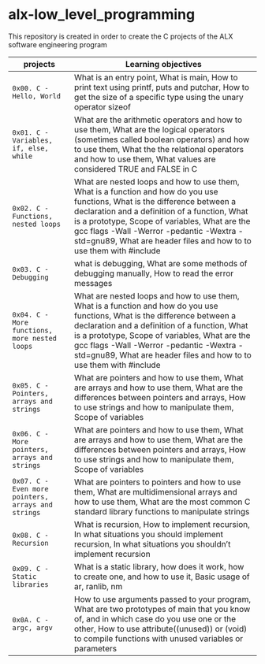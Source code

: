# alx-low_level_programming
This repository is created in order to create the C projects  of the ALX software engineering program 

| projects | Learning objectives |
|----------|-----------|
| `0x00. C - Hello, World` | What is an entry point, What is main, How to print text using printf, puts and putchar, How to get the size of a specific type using the unary operator sizeof|
| `0x01. C - Variables, if, else, while` |What are the arithmetic operators and how to use them, What are the logical operators (sometimes called boolean operators) and how to use them, What the the relational operators and how to use them, What values are considered TRUE and FALSE in C |
| `0x02. C - Functions, nested loops` | What are nested loops and how to use them, What is a function and how do you use functions, What is the difference between a declaration and a definition of a function, What is a prototype, Scope of variables, What are the gcc flags -Wall -Werror -pedantic -Wextra -std=gnu89, What are header files and how to to use them with #include |
| `0x03. C - Debugging` | what is debugging, What are some methods of debugging manually, How to read the error messages |
| `0x04. C - More functions, more nested loops` | What are nested loops and how to use them, What is a function and how do you use functions, What is the difference between a declaration and a definition of a function, What is a prototype, Scope of variables, What are the gcc flags -Wall -Werror -pedantic -Wextra -std=gnu89, What are header files and how to to use them with #include |
| `0x05. C - Pointers, arrays and strings` | What are pointers and how to use them, What are arrays and how to use them, What are the differences between pointers and arrays, How to use strings and how to manipulate them, Scope of variables |
| `0x06. C - More pointers, arrays and strings` | What are pointers and how to use them, What are arrays and how to use them, What are the differences between pointers and arrays, How to use strings and how to manipulate them, Scope of variables |
| `0x07. C - Even more pointers, arrays and strings` | What are pointers to pointers and how to use them, What are multidimensional arrays and how to use them, What are the most common C standard library functions to manipulate strings  |
| `0x08. C - Recursion` | What is recursion, How to implement recursion, In what situations you should implement recursion, In what situations you shouldn’t implement recursion |
| `0x09. C - Static libraries` | What is a static library, how does it work, how to create one, and how to use it, Basic usage of ar, ranlib, nm |
| `0x0A. C - argc, argv` | How to use arguments passed to your program, What are two prototypes of main that you know of, and in which case do you use one or the other, How to use attribute((unused)) or (void) to compile functions with unused variables or parameters |
